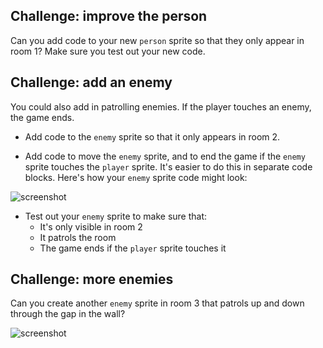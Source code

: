 ## Challenge: improve the person

Can you add code to your new `person` sprite so that they only appear in room 1? Make sure you test out your new code.

## Challenge: add an enemy

You could also add in patrolling enemies. If the player touches an enemy, the game ends.

+ Add code to the `enemy` sprite so that it only appears in room 2.

+ Add code to move the `enemy` sprite, and to end the game if the `enemy` sprite touches the `player` sprite. It's easier to do this in separate code blocks. Here's how your `enemy` sprite code might look:

![screenshot](images/world-enemy-code.png)

+ Test out your `enemy` sprite to make sure that:
	+ It's only visible in room 2
	+ It patrols the room
	+ The game ends if the `player` sprite touches it

## Challenge: more enemies
Can you create another `enemy` sprite in room 3 that patrols up and down through the gap in the wall?

![screenshot](images/world-enemy2.png)

